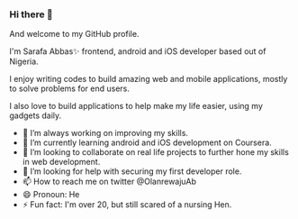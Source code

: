 ### Hi there 👋

And welcome to my GitHub profile.

I'm Sarafa Abbas✨ frontend, android and iOS developer based out of Nigeria.

I enjoy writing codes to build amazing web and mobile applications, mostly to solve problems for end users.

I also love to build applications to help make my life easier, using my gadgets daily.

- 🔭 I’m always working on improving my skills.
- 🌱 I’m currently learning android and iOS development on Coursera.
- 👯 I’m looking to collaborate on real life projects to further hone my skills in web development.
- 🤔 I’m looking for help with securing my first developer role.
- 📫 How to reach me on twitter @OlanrewajuAb
- 😄 Pronoun: He
- ⚡ Fun fact: I'm over 20, but still scared of a nursing Hen.
